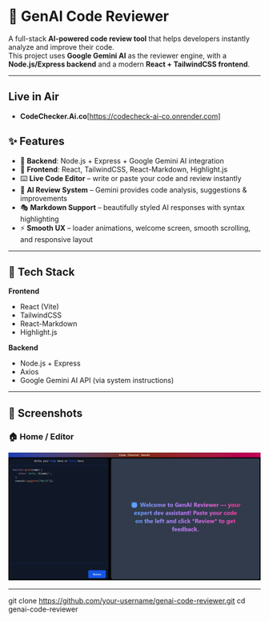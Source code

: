 # 🤖 GenAI Code Reviewer

A full-stack **AI-powered code review tool** that helps developers instantly analyze and improve their code.  
This project uses **Google Gemini AI** as the reviewer engine, with a **Node.js/Express backend** and a modern **React + TailwindCSS frontend**.

---
## Live in Air
- **CodeChecker.Ai.co**[https://codecheck-ai-co.onrender.com]

## ✨ Features

- 🔗 **Backend**: Node.js + Express + Google Gemini AI integration  
- 🎨 **Frontend**: React, TailwindCSS, React-Markdown, Highlight.js  
- ⌨️ **Live Code Editor** – write or paste your code and review instantly  
- 📝 **AI Review System** – Gemini provides code analysis, suggestions & improvements  
- 🎭 **Markdown Support** – beautifully styled AI responses with syntax highlighting  
- ⚡ **Smooth UX** – loader animations, welcome screen, smooth scrolling, and responsive layout  

---

## 🚀 Tech Stack

**Frontend**  
- React (Vite)  
- TailwindCSS  
- React-Markdown  
- Highlight.js  

**Backend**  
- Node.js + Express  
- Axios  
- Google Gemini AI API (via system instructions)  

---

## 📸 Screenshots

### 🏠 Home / Editor
![Editor Screenshot](./screenshots/editor.png)

---
git clone https://github.com/your-username/genai-code-reviewer.git
cd genai-code-reviewer
